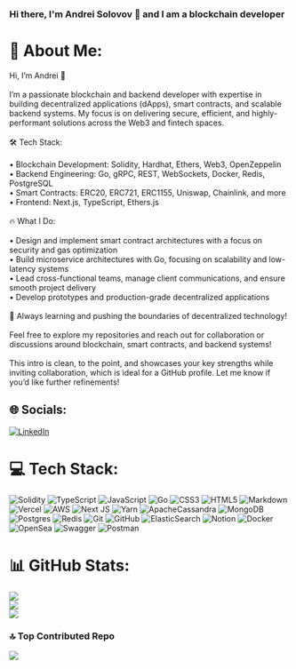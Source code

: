 ### Hi there, I'm Andrei Solovov 👋 and I am a blockchain developer

# 💫 About Me:
Hi, I’m Andrei 👋<br><br>I’m a passionate blockchain and backend developer with expertise in building decentralized applications (dApps), smart contracts, and scalable backend systems. My focus is on delivering secure, efficient, and highly-performant solutions across the Web3 and fintech spaces.<br><br>🛠️ Tech Stack:<br><br>	•	Blockchain Development: Solidity, Hardhat, Ethers, Web3, OpenZeppelin<br>	•	Backend Engineering: Go, gRPC, REST, WebSockets, Docker, Redis, PostgreSQL<br>	•	Smart Contracts: ERC20, ERC721, ERC1155, Uniswap, Chainlink, and more<br>	•	Frontend: Next.js, TypeScript, Ethers.js<br><br>🔥 What I Do:<br><br>	•	Design and implement smart contract architectures with a focus on security and gas optimization<br>	•	Build microservice architectures with Go, focusing on scalability and low-latency systems<br>	•	Lead cross-functional teams, manage client communications, and ensure smooth project delivery<br>	•	Develop prototypes and production-grade decentralized applications<br><br>🚀 Always learning and pushing the boundaries of decentralized technology!<br><br>Feel free to explore my repositories and reach out for collaboration or discussions around blockchain, smart contracts, and backend systems!<br><br>This intro is clean, to the point, and showcases your key strengths while inviting collaboration, which is ideal for a GitHub profile. Let me know if you’d like further refinements!


## 🌐 Socials:
[![LinkedIn](https://img.shields.io/badge/LinkedIn-%230077B5.svg?logo=linkedin&logoColor=white)](https://linkedin.com/in/andrey-solovov-bb665884) 


# 💻 Tech Stack:
![Solidity](https://img.shields.io/badge/Solidity-%23363636.svg?style=for-the-badge&logo=solidity&logoColor=white) ![TypeScript](https://img.shields.io/badge/typescript-%23007ACC.svg?style=for-the-badge&logo=typescript&logoColor=white) ![JavaScript](https://img.shields.io/badge/javascript-%23323330.svg?style=for-the-badge&logo=javascript&logoColor=%23F7DF1E) ![Go](https://img.shields.io/badge/go-%2300ADD8.svg?style=for-the-badge&logo=go&logoColor=white) ![CSS3](https://img.shields.io/badge/css3-%231572B6.svg?style=for-the-badge&logo=css3&logoColor=white) ![HTML5](https://img.shields.io/badge/html5-%23E34F26.svg?style=for-the-badge&logo=html5&logoColor=white) ![Markdown](https://img.shields.io/badge/markdown-%23000000.svg?style=for-the-badge&logo=markdown&logoColor=white) ![Vercel](https://img.shields.io/badge/vercel-%23000000.svg?style=for-the-badge&logo=vercel&logoColor=white) ![AWS](https://img.shields.io/badge/AWS-%23FF9900.svg?style=for-the-badge&logo=amazon-aws&logoColor=white) ![Next JS](https://img.shields.io/badge/Next-black?style=for-the-badge&logo=next.js&logoColor=white) ![Yarn](https://img.shields.io/badge/yarn-%232C8EBB.svg?style=for-the-badge&logo=yarn&logoColor=white) ![ApacheCassandra](https://img.shields.io/badge/cassandra-%231287B1.svg?style=for-the-badge&logo=apache-cassandra&logoColor=white) ![MongoDB](https://img.shields.io/badge/MongoDB-%234ea94b.svg?style=for-the-badge&logo=mongodb&logoColor=white) ![Postgres](https://img.shields.io/badge/postgres-%23316192.svg?style=for-the-badge&logo=postgresql&logoColor=white) ![Redis](https://img.shields.io/badge/redis-%23DD0031.svg?style=for-the-badge&logo=redis&logoColor=white) ![Git](https://img.shields.io/badge/git-%23F05033.svg?style=for-the-badge&logo=git&logoColor=white) ![GitHub](https://img.shields.io/badge/github-%23121011.svg?style=for-the-badge&logo=github&logoColor=white) ![ElasticSearch](https://img.shields.io/badge/-ElasticSearch-005571?style=for-the-badge&logo=elasticsearch) ![Notion](https://img.shields.io/badge/Notion-%23000000.svg?style=for-the-badge&logo=notion&logoColor=white) ![Docker](https://img.shields.io/badge/docker-%230db7ed.svg?style=for-the-badge&logo=docker&logoColor=white) ![OpenSea](https://img.shields.io/badge/OpenSea-%232081E2.svg?style=for-the-badge&logo=opensea&logoColor=white) ![Swagger](https://img.shields.io/badge/-Swagger-%23Clojure?style=for-the-badge&logo=swagger&logoColor=white) ![Postman](https://img.shields.io/badge/Postman-FF6C37?style=for-the-badge&logo=postman&logoColor=white)
# 📊 GitHub Stats:
![](https://github-readme-stats.vercel.app/api?username=asolovov&theme=radical&hide_border=false&include_all_commits=false&count_private=false)<br/>
![](https://github-readme-streak-stats.herokuapp.com/?user=asolovov&theme=radical&hide_border=false)<br/>
![](https://github-readme-stats.vercel.app/api/top-langs/?username=asolovov&theme=radical&hide_border=false&include_all_commits=false&count_private=false&layout=compact)

### 🔝 Top Contributed Repo
![](https://github-contributor-stats.vercel.app/api?username=asolovov&limit=5&theme=dark&combine_all_yearly_contributions=true)

<!-- Proudly created with GPRM ( https://gprm.itsvg.in ) -->
